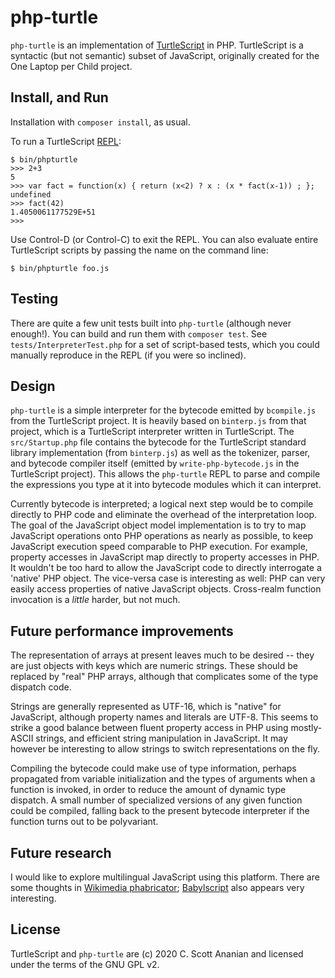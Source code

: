 # php-turtle

`php-turtle` is an implementation of
[TurtleScript](https://github.com/cscott/turtlescript) in
PHP.  TurtleScript is a syntactic
(but not semantic) subset of JavaScript, originally created for
the One Laptop per Child project.

## Install, and Run

Installation with `composer install`, as usual.

To run a TurtleScript
[REPL](http://en.wikipedia.org/wiki/Read%E2%80%93eval%E2%80%93print_loop):
```
$ bin/phpturtle
>>> 2+3
5
>>> var fact = function(x) { return (x<2) ? x : (x * fact(x-1)) ; };
undefined
>>> fact(42)
1.4050061177529E+51
>>>
```
Use Control-D (or Control-C) to exit the REPL.  You can also evaluate entire
TurtleScript scripts by passing the name on the command line:
```
$ bin/phpturtle foo.js
```

## Testing
There are quite a few unit tests built into `php-turtle` (although
never enough!).  You can build and run them with `composer test`.  See
`tests/InterpreterTest.php` for a set of script-based tests, which you
could manually reproduce in the REPL (if you were so inclined).

## Design
`php-turtle` is a simple interpreter for the bytecode emitted by
`bcompile.js` from the TurtleScript project.  It is heavily based on
`binterp.js` from that project, which is a TurtleScript interpreter written
in TurtleScript.  The `src/Startup.php` file contains the bytecode for the
TurtleScript standard library implementation (from `binterp.js`) as
well as the tokenizer, parser, and bytecode compiler itself (emitted
by `write-php-bytecode.js` in the TurtleScript project).  This allows
the `php-turtle` REPL to parse and compile the expressions you type
at it into bytecode modules which it can interpret.

Currently bytecode is interpreted; a logical next step would be to
compile directly to PHP code and eliminate the overhead of the
interpretation loop.  The goal of the JavaScript object model implementation
is to try to map JavaScript operations onto PHP operations as nearly
as possible, to keep JavaScript execution speed comparable to PHP
execution.  For example, property accesses in JavaScript map directly
to property accesses in PHP.  It wouldn't be too hard to allow the
JavaScript code to directly interrogate a 'native' PHP object.
The vice-versa case is interesting as well: PHP can very easily
access properties of native JavaScript objects.  Cross-realm
function invocation is a *little* harder, but not much.

## Future performance improvements

The representation of arrays at present leaves much to be
desired -- they are just objects with keys which are numeric strings.
These should be replaced by "real" PHP arrays, although that complicates
some of the type dispatch code.

Strings are generally represented as UTF-16, which is "native" for
JavaScript, although property names and literals are UTF-8.  This
seems to strike a good balance between fluent property access in PHP
using mostly-ASCII strings, and efficient string manipulation in
JavaScript.  It may however be interesting to allow strings to switch
representations on the fly.

Compiling the bytecode could make use of type information, perhaps
propagated from variable initialization and the types of arguments
when a function is invoked, in order to reduce the amount of dynamic
type dispatch.  A small number of specialized versions of any given
function could be compiled, falling back to the present bytecode
interpreter if the function turns out to be polyvariant.

## Future research

I would like to explore multilingual JavaScript using this platform.
There are some thoughts in
[Wikimedia phabricator](https://phabricator.wikimedia.org/T230665);
[Babylscript](http://www.babylscript.com/) also appears very interesting.

## License

TurtleScript and `php-turtle` are (c) 2020 C. Scott Ananian and
licensed under the terms of the GNU GPL v2.
